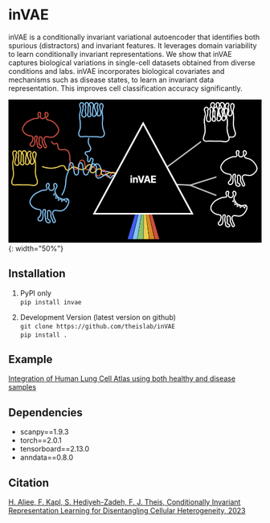 # inVAE

inVAE is a conditionally invariant variational autoencoder that identifies both spurious (distractors) and invariant features. 
It leverages domain variability to learn conditionally invariant representations. We show that inVAE captures biological variations in single-cell datasets obtained from diverse conditions and labs. 
inVAE incorporates biological covariates and mechanisms such as disease states, to learn an invariant data representation. This improves cell classification accuracy significantly. 

![logo](./images/inVAE_black.png){: width="50%"}


## Installation

1. PyPI only <br/> 
```pip install invae```<br/>

2. Development Version (latest version on github) <br/>
```git clone https://github.com/theislab/inVAE```<br/>
```pip install .```<br/>

## Example

[Integration of Human Lung Cell Atlas using both healthy and disease samples](https://github.com/theislab/inVAE/blob/master/notebooks/inVAE_LungAtlas.ipynb)


## Dependencies

* scanpy==1.9.3
* torch==2.0.1
* tensorboard==2.13.0
* anndata==0.8.0


## Citation

[H. Aliee, F. Kapl, S. Hediyeh-Zadeh, F. J. Theis, Conditionally Invariant Representation Learning for Disentangling Cellular Heterogeneity, 2023](https://arxiv.org/abs/2307.00558)

